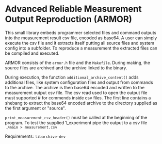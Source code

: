 # Advanced Reliable Measurement Output Reproduction (ARMOR)

This small library embeds programmer selected files and command outputs
into the measurement result csv file, encoded as base64.
A user can simply execute the csv file and it extracts itself
putting all source files and system config into a subfolder.
To reproduce a measurement the extracted files can be compiled and
executed.

ARMOR consists of the `armor.h` file and the `Makefile`. During
making, the source files are archived and the archive linked to 
the binary.

During execution, the function `additional_archive_content()` adds
additional files, like system configuration files and output from
commands to the archive.
The archive is then base64 encoded and written to the measurement output
csv file. The csv read used to open the output file must supported # 
for commends inside csv files.
The first line contains a shebang to extract the base64 encoded archive
to the directory supplied as the first argument or "source".

`print_measurement_csv_header()` must be called at the beginning of the 
program.
To test the supplied 1_experiment pipe the output to a csv file
`./main > measurement.csv`

Requirements:
`libarchive-dev`
